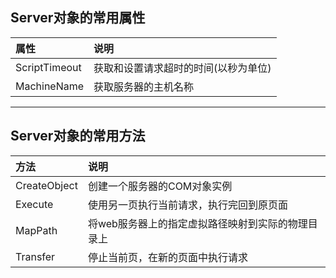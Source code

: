 ## Server对象的常用属性

| 属性 | 说明 |
| :--- | :--- |
| ScriptTimeout | 获取和设置请求超时的时间\(以秒为单位\) |
| MachineName | 获取服务器的主机名称 |

---

## Server对象的常用方法

| 方法 | 说明 |
| :--- | :--- |
| CreateObject | 创建一个服务器的COM对象实例 |
| Execute | 使用另一页执行当前请求，执行完回到原页面 |
| MapPath | 将web服务器上的指定虚拟路径映射到实际的物理目录上 |
| Transfer | 停止当前页，在新的页面中执行请求 |



